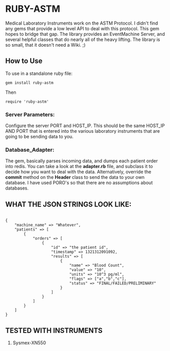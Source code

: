 # RUBY-ASTM

Medical Laboratory Instruments work on the ASTM Protocol. I didn't find any gems that provide a low level API to deal with this protocol. This gem hopes to bridge that gap.
The library provides an EventMachine Server, and several helpful classes that do nearly all of the heavy lifting.
The library is so small, that it doesn't need a Wiki. ;)

## How to Use

To use in a standalone ruby file:

```
gem install ruby-astm
```

Then 

```
require 'ruby-astm'
```


### Server Parameters:

Configure the server PORT and HOST_IP. This should be the same HOST_IP AND PORT that is entered into the various laboratory instruments that are going to be sending data to you.


### Database_Adapter:

The gem, basically parses incoming data, and dumps each patient order into redis. You can take a look at the __adapter.rb__ file, and subclass it to decide how you want to deal with the data. Alternatively, override the __commit__ method on the __Header__ class to send the data to your own database. I have used PORO's so that there are no assumptions about databases.  



## WHAT THE JSON STRINGS LOOK LIKE:


```

{
	"machine_name" => "Whatever",
	"patients" => [
		{
			"orders" => [
				{
					"id" => "the patient id",
					"timestamp" => 1321312091092,
					"results" => [
						{
							"name" => "Blood Count",
							"value" => "10",
							"units" => "10^3 pg/ml",
							"flags" => ["a","b","c"],
							"status" => "FINAL/FAILED/PRELIMINARY"
						}
					]
				}
			]
		}
	]
}

```


## TESTED WITH INSTRUMENTS

1. Sysmex-XN550